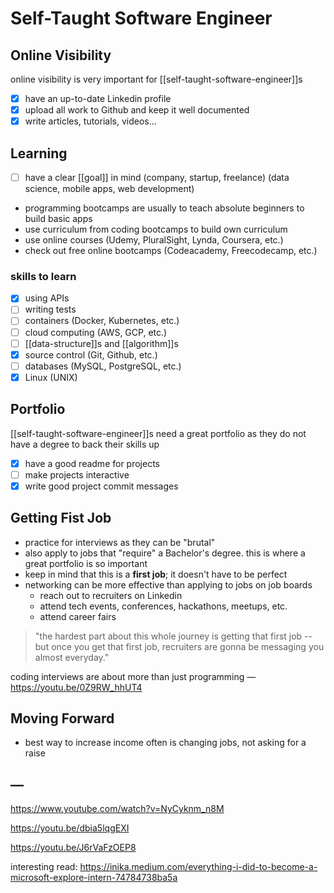 # Self-Taught Software Engineer

## Online Visibility

online visibility is very important for [[self-taught-software-engineer]]s

- [x] have an up-to-date Linkedin profile
- [x] upload all work to Github and keep it well documented
- [x] write articles, tutorials, videos...

## Learning

- [ ] have a clear [[goal]] in mind (company, startup, freelance) (data science, mobile apps, web development)
- programming bootcamps are usually to teach absolute beginners to build basic apps
- use curriculum from coding bootcamps to build own curriculum
- use online courses (Udemy, PluralSight, Lynda, Coursera, etc.)
- check out free online bootcamps (Codeacademy, Freecodecamp, etc.)

### skills to learn

- [x] using APIs
- [ ] writing tests
- [ ] containers (Docker, Kubernetes, etc.)
- [ ] cloud computing (AWS, GCP, etc.)
- [ ] [[data-structure]]s and [[algorithm]]s
- [x] source control (Git, Github, etc.)
- [ ] databases (MySQL, PostgreSQL, etc.)
- [x] Linux (UNIX)

## Portfolio

[[self-taught-software-engineer]]s need a great portfolio as they do not have a degree to back their skills up

- [x] have a good readme for projects
- [ ] make projects interactive
- [x] write good project commit messages

## Getting Fist Job

- practice for interviews as they can be "brutal"
- also apply to jobs that "require" a Bachelor's degree. this is where a great portfolio is so important
- keep in mind that this is a **first job**; it doesn't have to be perfect
- networking can be more effective than applying to jobs on job boards
  - reach out to recruiters on Linkedin
  - attend tech events, conferences, hackathons, meetups, etc.
  - attend career fairs

> "the hardest part about this whole journey is getting that first job -- but once you get that first job, recruiters are gonna be messaging you almost everyday."

coding interviews are about more than just programming &mdash; <https://youtu.be/0Z9RW_hhUT4>

## Moving Forward

- best way to increase income often is changing jobs, not asking for a raise

## &mdash;

<https://www.youtube.com/watch?v=NyCyknm_n8M>

<https://youtu.be/dbia5lqgEXI>

<https://youtu.be/J6rVaFzOEP8>

interesting read: <https://inika.medium.com/everything-i-did-to-become-a-microsoft-explore-intern-74784738ba5a>
